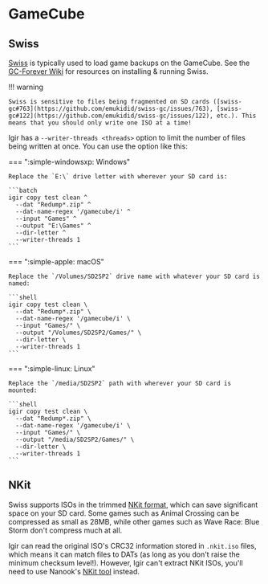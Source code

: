 # GameCube

## Swiss

[Swiss](https://github.com/emukidid/swiss-gc) is typically used to load game backups on the GameCube. See the [GC-Forever Wiki](https://www.gc-forever.com/wiki/index.php?title=Main_Page) for resources on installing & running Swiss.

!!! warning

    Swiss is sensitive to files being fragmented on SD cards ([swiss-gc#763](https://github.com/emukidid/swiss-gc/issues/763), [swiss-gc#122](https://github.com/emukidid/swiss-gc/issues/122), etc.). This means that you should only write one ISO at a time!

Igir has a `--writer-threads <threads>` option to limit the number of files being written at once. You can use the option like this:

=== ":simple-windowsxp: Windows"

    Replace the `E:\` drive letter with wherever your SD card is:

    ```batch
    igir copy test clean ^
      --dat "Redump*.zip" ^
      --dat-name-regex '/gamecube/i' ^
      --input "Games" ^
      --output "E:\Games" ^
      --dir-letter ^
      --writer-threads 1
    ```

=== ":simple-apple: macOS"

    Replace the `/Volumes/SD2SP2` drive name with whatever your SD card is named:

    ```shell
    igir copy test clean \
      --dat "Redump*.zip" \
      --dat-name-regex '/gamecube/i' \
      --input "Games/" \
      --output "/Volumes/SD2SP2/Games/" \
      --dir-letter \
      --writer-threads 1
    ```

=== ":simple-linux: Linux"

    Replace the `/media/SD2SP2` path with wherever your SD card is mounted:

    ```shell
    igir copy test clean \
      --dat "Redump*.zip" \
      --dat-name-regex '/gamecube/i' \
      --input "Games/" \
      --output "/media/SD2SP2/Games/" \
      --dir-letter \
      --writer-threads 1
    ```

## NKit

Swiss supports ISOs in the trimmed [NKit format](https://wiki.gbatemp.net/wiki/NKit), which can save significant space on your SD card. Some games such as Animal Crossing can be compressed as small as 28MB, while other games such as Wave Race: Blue Storm don't compress much at all.

Igir can read the original ISO's CRC32 information stored in `.nkit.iso` files, which means it can match files to DATs (as long as you don't raise the minimum checksum level!). However, Igir can't extract NKit ISOs, you'll need to use Nanook's [NKit tool](https://wiki.gbatemp.net/wiki/NKit#Download) instead.
